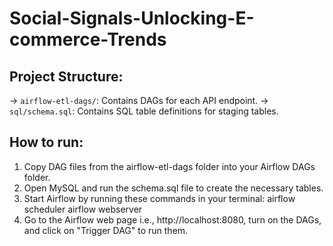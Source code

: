 # Social-Signals-Unlocking-E-commerce-Trends

## Project Structure:

-> `airflow-etl-dags/`: Contains DAGs for each API endpoint.
-> `sql/schema.sql`: Contains SQL table definitions for staging tables.

## How to run:
1. Copy DAG files from the airflow-etl-dags folder into your Airflow DAGs folder.
2. Open MySQL and run the schema.sql file to create the necessary tables.
3. Start Airflow by running these commands in your terminal:
        airflow scheduler
        airflow webserver
4. Go to the Airflow web page i.e., http://localhost:8080, turn on the DAGs, and click on "Trigger DAG" to run them.

